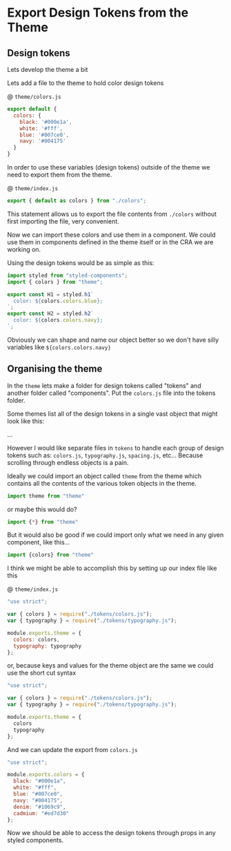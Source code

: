 # Export Design Tokens from the Theme



## Design tokens



Lets develop the theme a bit

Lets add a file to the theme to hold color design tokens

@ `theme/colors.js`

```javascript
export default {
  colors: {
    black: '#000e1a',
    white: '#fff',
    blue: '#007ce0',
    navy: '#004175'
  }
}
```

In order to use these variables (design tokens) outside of the theme we need to export them from the theme.

@ `theme/index.js`

```javascript
export { default as colors } from "./colors";
```

This statement allows us to export the file contents from `./colors` without first importing the file, very convenient.

Now we can import these colors and use them in a component.  We could use them in components defined in the theme itself or in the CRA we are working on.  

Using the design tokens would be as simple as this:

```jsx
import styled from "styled-components";
import { colors } from "theme";

export const H1 = styled.h1`
  color: ${colors.colors.blue};
`;
export const H2 = styled.h2`
  color: ${colors.colors.navy};
`;
```

Obviously we can shape and name our object better so we don't have silly variables like `${colors.colors.navy}`



## Organising the theme

In the `theme` lets make a folder for design tokens called "tokens" and another folder called "components".  Put the `colors.js` file into the tokens folder.  

Some themes list all of the design tokens in a single vast object that might look like this:

…



However I would like separate files in `tokens` to handle each group of design tokens such as:  `colors.js`, `typography.js`, `spacing.js`, etc...   Because scrolling through endless objects is a pain.  

Ideally we could import an object called `theme` from the theme which contains all the contents of the various token objects in the theme.

```jsx
import theme from "theme"
```

or maybe this would do?

```javascript
import {*} from "theme"
```

But it would also be good if we could import only what we need in any given component, like this...

```javascript
import {colors} from "theme"
```



I think we might be able to accomplish this by setting up our index file like this

@ `theme/index.js`

```javascript
"use strict";

var { colors } = require("./tokens/colors.js");
var { typography } = require("./tokens/typography.js");

module.exports.theme = {
  colors: colors,
  typography: typography
};

```

or, because keys and values for the theme object are the same we could use the short cut syntax

```javascript
"use strict";

var { colors } = require("./tokens/colors.js");
var { typography } = require("./tokens/typography.js");

module.exports.theme = {
  colors
  typography
};
```

And we can update the export from `colors.js`

```javascript
"use strict";

module.exports.colors = {
  black: "#000e1a",
  white: "#fff",
  blue: "#007ce0",
  navy: "#004175",
  denim: "#1069c9",
  cadmium: "#ed7d30"
};

```



Now  we should be able to access the design tokens through props in any styled components.


